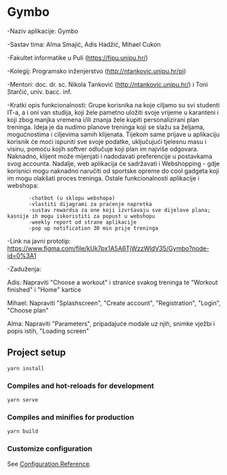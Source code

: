 # Gymbo 

-Naziv aplikacije: Gymbo

-Sastav tima: Alma Smajić, Adis Hadžić, Mihael Cukon

-Fakultet informatike u Puli (https://fipu.unipu.hr/)

-Kolegij: Programsko inženjerstvo (http://ntankovic.unipu.hr/pi)

-Mentori: doc. dr. sc. Nikola Tanković (http://ntankovic.unipu.hr/) i Toni Starčić, univ. bacc. inf.

-Kratki opis funkcionalnosti: Grupe korisnika na koje ciljamo su svi studenti IT-a, a i oni van studija, koji žele pametno uložiti svoje vrijeme u karanteni i koji zbog manjka vremena i/ili znanja žele kupiti personalizirani plan treninga. Ideja je da nudimo planove treninga koji se slažu sa željama, mogućnostima i ciljevima samih klijenata. Tijekom same prijave u aplikaciju korisnik će moći ispuniti sve svoje podatke, uključujući tjelesnu masu i visinu, pomoću kojih softver odlučuje koji plan im najviše odgovara. Naknadno, klijent može mijenjati i nadodavati preferencije u postavkama svog accounta. Nadalje, web aplikacija će sadržavati i Webshopping - gdje korisnici mogu naknadno naručiti od sportske opreme do cool gadgeta koji im mogu olakšati proces treninga. Ostale funkcionalnosti aplikacije i webshopa:
           
           -chatbot (u sklopu webshopa)           
           -vlastiti dijagrami za praćenje napretka
           -sustav rewardsa za one koji izvršavaju sve dijelove plana; kasnije ih mogu iskoristiti za popust u webshopu
           -weekly report od strane aplikacije
           -pop up notification 30 min prije treninga

-Link na javni prototip: https://www.figma.com/file/kUk7px1A5A6TjWzzWldV35/Gymbo?node-id=0%3A1

-Zaduženja:
 
 Adis: Napraviti "Choose a workout" i stranice svakog treninga te "Workout finished" i "Home" kartice
 
 Mihael: Napraviti "Splashscreen", "Create account", "Registration", "Login", "Choose plan"
 
 Alma: Napraviti "Parameters", pripadajuće modale uz njih, snimke vježbi i popis istih, "Loading screen" 

## Project setup
```
yarn install
```

### Compiles and hot-reloads for development
```
yarn serve
```

### Compiles and minifies for production
```
yarn build
```

### Customize configuration
See [Configuration Reference](https://cli.vuejs.org/config/).
